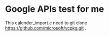 # Google APIs test for me  

This calender_import.c need to  git clone https://github.com/microsoft/vcpkg.git .